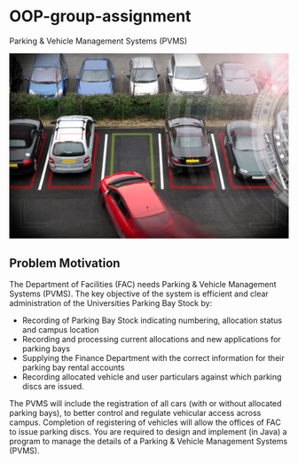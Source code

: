 # OOP-group-assignment
Parking &amp; Vehicle Management Systems (PVMS)

![alt text](/images/parking.jpg)

## Problem Motivation
The Department of Facilities (FAC) needs Parking & Vehicle Management Systems
(PVMS). The key objective of the system is efficient and clear administration of the
Universities Parking Bay Stock by:

* Recording of Parking Bay Stock indicating numbering, allocation status
and campus location
* Recording and processing current allocations and new applications for
parking bays
* Supplying the Finance Department with the correct information for
their parking bay rental accounts
* Recording allocated vehicle and user particulars against which parking
discs are issued.

The PVMS will include the registration of all cars (with or without allocated parking
bays), to better control and regulate vehicular access across campus. Completion of
registering of vehicles will allow the offices of FAC to issue parking discs.
You are required to design and implement (in Java) a program to manage the details
of a Parking & Vehicle Management Systems (PVMS). 
